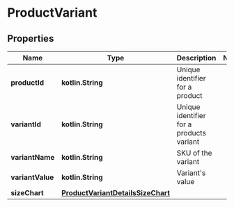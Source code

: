 
# ProductVariant

## Properties
| Name | Type | Description | Notes |
| ------------ | ------------- | ------------- | ------------- |
| **productId** | **kotlin.String** | Unique identifier for a product |  |
| **variantId** | **kotlin.String** | Unique identifier for a products variant |  |
| **variantName** | **kotlin.String** | SKU of the variant |  |
| **variantValue** | **kotlin.String** | Variant&#39;s value |  |
| **sizeChart** | [**ProductVariantDetailsSizeChart**](ProductVariantDetailsSizeChart.md) |  |  |



